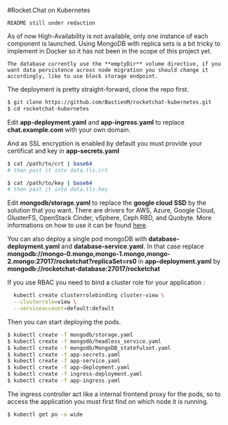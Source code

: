 #Rocket.Chat on Kubernetes

    README still under redaction

As of now High-Availability is not available, only one instance of each component is launched.
Using MongoDB with replica sets is a bit tricky to implement in Docker so it has not been in the scope of this project yet.

    The database currently use the **emptyDir** volume directive, if you want data persistence across node migration you should change it accordingly, like to use block storage endpoint.

The deployment is pretty straight-forward, clone the repo first.

```bash
$ git clone https://github.com/BastienM/rocketchat-kubernetes.git
$ cd rocketchat-kubernetes
```

Edit **app-deployment.yaml** and **app-ingress.yaml**  to replace **chat.example.com** with your own domain.

And as SSL encryption is enabled by default you must provide your certificat and key in **app-secrets.yaml**

```bash
$ cat /path/to/crt | base64
# then past it into data.tls.crt

$ cat /path/to/key | base64
# then past it into data.tls.key
```

Edit **mongodb/storage.yaml** to replace the **google cloud SSD** by the solution that you want.
There are drivers for AWS, Azure, Google Cloud, GlusterFS, OpenStack Cinder, vSphere, Ceph RBD, and Quobyte. More informations on how to use it can be found [here](https://kubernetes.io/docs/concepts/storage/persistent-volumes/#provisioner).

You can also deploy a single pod mongoDB with **database-deployment.yaml** and **database-service.yaml**.
In that case replace **mongodb://mongo-0.mongo,mongo-1.mongo,mongo-2.mongo:27017/rocketchat?replicaSet=rs0** in **app-deployment.yaml** by **mongodb://rocketchat-database:27017/rocketchat**

If you use RBAC you need to bind a cluster role for your application :
```sh
  kubectl create clusterrolebinding cluster-view \
  --clusterrole=view \
  --serviceaccount=default:default
```

Then you can start deploying the pods.

```bash
$ kubectl create -f mongodb/storage.yaml
$ kubectl create -f mongodb/headless_service.yaml
$ kubectl create -f mongodb/MongoDB_statefulset.yaml
$ kubectl create -f app-secrets.yaml
$ kubectl create -f app-service.yaml
$ kubectl create -f app-deployment.yaml
$ kubectl create -f ingress-deployment.yaml
$ kubectl create -f app-ingress.yaml
```

The ingress controller act like a internal frontend proxy for the pods, so to access the application you must first find on which node it is running.


```bash
$ kubectl get po -o wide
```
